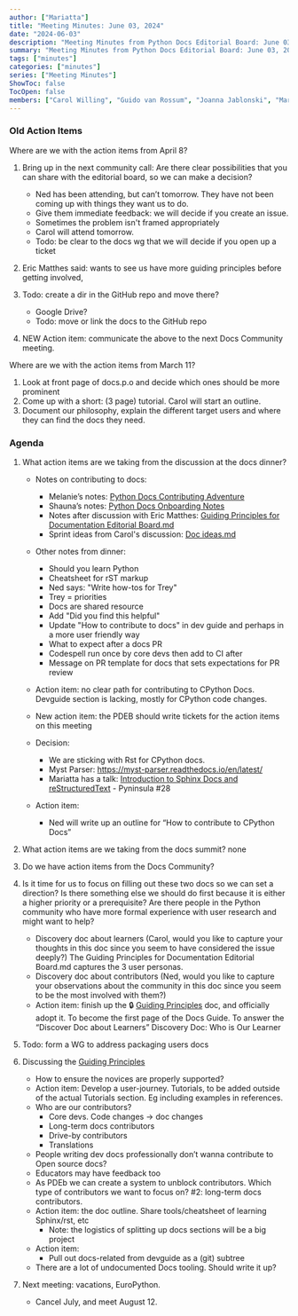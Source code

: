 ```yaml
---
author: ["Mariatta"]
title: "Meeting Minutes: June 03, 2024"
date: "2024-06-03"
description: "Meeting Minutes from Python Docs Editorial Board: June 03, 2024."
summary: "Meeting Minutes from Python Docs Editorial Board: June 03, 2024."
tags: ["minutes"]
categories: ["minutes"]
series: ["Meeting Minutes"]
ShowToc: false
TocOpen: false
members: ["Carol Willing", "Guido van Rossum", "Joanna Jablonski", "Mariatta", "Ned Batchelder"]
---
```


### Old Action Items

Where are we with the action items from April 8?

1. Bring up in the next community call: Are there clear possibilities that you can share with the editorial board, so we can make a decision?
    - Ned has been attending, but can’t tomorrow. They have not been coming up with things they want us to do.
    - Give them immediate feedback: we will decide if you create an issue.
    - Sometimes the problem isn't framed appropriately
    - Carol will attend tomorrow. 
    - Todo: be clear to the docs wg that we will decide if you open up a ticket

2. Eric Matthes said: wants to see us have more guiding principles before getting involved,

3. Todo: create a dir in the GitHub repo and move there?
   - Google Drive? 
   - Todo: move or link the docs to the GitHub repo
   
4. NEW Action item: communicate the above to the next Docs Community meeting.

Where are we with the action items from March 11?
1. Look at front page of docs.p.o and decide which ones should be more prominent
2. Come up with a short: (3 page) tutorial. Carol will start an outline. 
3. Document our philosophy, explain the different target users and where they can find the docs they need.


### Agenda

1. What action items are we taking from the discussion at the docs dinner?
   * Notes on contributing to docs:
     - Melanie’s notes: [Python Docs Contributing Adventure](https://docs.google.com/document/d/11zxisx5XfYOsrDOn4qd-XUSpDltIOi35qiOO9fDLfnI/edit#heading=h.1hkck4lqac8)
     - Shauna’s notes: [Python Docs Onboarding Notes](https://docs.google.com/document/d/1icjPpmEUH0BRPDwl7oXLkpasvwZoS5io2LyTEhblku0/edit)
     - Notes after discussion with Eric Matthes: [Guiding Principles for Documentation Editorial Board.md](https://drive.google.com/file/d/1elKNdRPTIoNe6EZ4TbS9aquM-RaNDgmc/view?usp=drive_link)
     - Sprint ideas from Carol's discussion: [Doc ideas.md](https://drive.google.com/file/d/17uGzCmFnUDBYGwsR9xmzEOGi4fOOSnOj/view?usp=drive_link)

   * Other notes from dinner: 
     - Should you learn Python
     - Cheatsheet for rST markup
     - Ned says: "Write how-tos for Trey"
     - Trey = priorities
     - Docs are shared resource
     - Add "Did you find this helpful"
     - Update "How to contribute to docs" in dev guide and perhaps in a more user friendly way
     - What to expect after a docs PR
     - Codespell run once by core devs then add to CI after
     - Message on PR template for docs that sets expectations for PR review
   
   * Action item: no clear path for contributing to CPython Docs. Devguide section is lacking, mostly for CPython code changes. 
   * New action item: the PDEB should write tickets for the action items on this meeting
   * Decision:
     - We are sticking with Rst for CPython docs.
     - Myst Parser: https://myst-parser.readthedocs.io/en/latest/
     - Mariatta has a talk: [Introduction to Sphinx Docs and reStructuredText](https://www.youtube.com/watch?v=v4eoYpCON_c) - Pyninsula #28
   * Action item:
     - Ned will write up an outline for “How to contribute to CPython Docs”

2. What action items are we taking from the docs summit?
   none

3. Do we have action items from the Docs Community?
   

4. Is it time for us to focus on filling out these two docs so we can set a direction? Is there something else we should do first because it is either a higher priority or a prerequisite? Are there people in the Python community who have more formal experience with user research and might want to help?
   * Discovery doc about learners (Carol, would you like to capture your thoughts in this doc since you seem to have considered the issue deeply?) The Guiding Principles for Documentation Editorial Board.md captures the 3 user personas.
   * Discovery doc about contributors (Ned, would you like to capture your observations about the community in this doc since you seem to be the most involved with them?)
   * Action item: finish up the 🔒 [Guiding Principles](https://docs.google.com/document/d/1ILusuBaAoxUzm1NDOuiS3sZYePDVB5YcY7RoLkXyfI0/edit?usp=sharing) doc, and officially adopt it. To become the first page of the Docs Guide. To answer the “Discover Doc about Learners” Discovery Doc: Who is Our Learner

5. Todo: form a WG to address packaging users docs

6. Discussing the [Guiding Principles](https://drive.google.com/file/d/1elKNdRPTIoNe6EZ4TbS9aquM-RaNDgmc/view?usp=sharing)
   * How to ensure the novices are properly supported? 
   * Action item: Develop a user-journey. Tutorials, to be added outside of the actual Tutorials section. Eg including examples in references.
   * Who are our contributors?
     - Core devs. Code changes -> doc changes
     - Long-term docs contributors
     - Drive-by contributors
     - Translations
   * People writing dev docs professionally don’t wanna contribute to Open source docs?
   * Educators may have feedback too
   * As PDEb we can create a system to unblock contributors. Which type of contributors we want to focus on? #2: long-term docs contributors.
   * Action item: the doc outline. Share tools/cheatsheet of learning Sphinx/rst, etc
     - Note:  the logistics of splitting up docs sections will be a big project
   * Action item:
     - Pull out docs-related from devguide as a (git) subtree
   * There are a lot of undocumented Docs tooling. Should write it up?

7. Next meeting: vacations, EuroPython.
   * Cancel July, and meet August 12.
